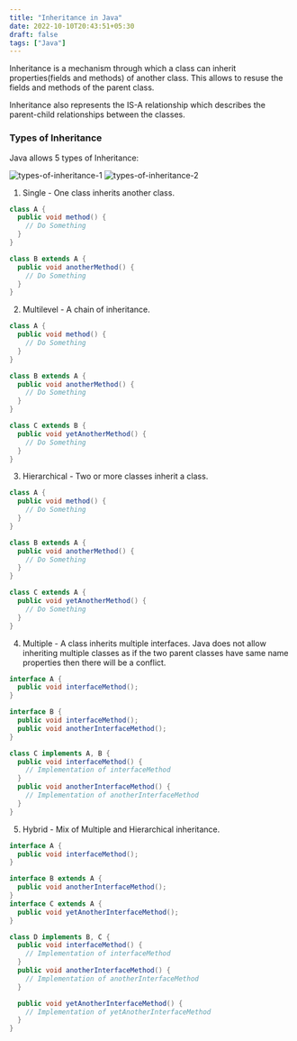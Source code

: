 ```yaml
---
title: "Inheritance in Java"
date: 2022-10-10T20:43:51+05:30
draft: false
tags: ["Java"]
---
```


Inheritance is a mechanism through which a class can inherit properties(fields and methods) of another class. This allows to resuse the fields and methods of the parent class.

Inheritance also represents the IS-A relationship which describes the parent-child relationships between the classes.

### Types of Inheritance

Java allows 5 types of Inheritance:

![types-of-inheritance-1](/java/inheritance-in-java/types-of-inheritance-1.png)
![types-of-inheritance-2](/java/inheritance-in-java/types-of-inheritance-2.png)

1. Single - One class inherits another class.
```java
class A {
  public void method() {
    // Do Something
  }
}

class B extends A {
  public void anotherMethod() {
    // Do Something
  }
}
```

2. Multilevel - A chain of inheritance.
```java
class A {
  public void method() {
    // Do Something
  }
}

class B extends A {
  public void anotherMethod() {
    // Do Something
  }
}

class C extends B {
  public void yetAnotherMethod() {
    // Do Something
  }
}
```
3. Hierarchical - Two or more classes inherit a class.
```java
class A {
  public void method() {
    // Do Something
  }
}

class B extends A {
  public void anotherMethod() {
    // Do Something
  }
}

class C extends A {
  public void yetAnotherMethod() {
    // Do Something
  }
}
```
4. Multiple - A class inherits multiple interfaces. Java does not allow inheriting multiple classes as if the two parent classes have same name properties then there will be a conflict.
```java
interface A {
  public void interfaceMethod();
}

interface B {
  public void interfaceMethod();
  public void anotherInterfaceMethod();
}

class C implements A, B {
  public void interfaceMethod() {
    // Implementation of interfaceMethod
  }
  public void anotherInterfaceMethod() {
    // Implementation of anotherInterfaceMethod
  }
}
```
5. Hybrid - Mix of Multiple and Hierarchical inheritance.
```java
interface A {
  public void interfaceMethod();
}

interface B extends A {
  public void anotherInterfaceMethod();
}
interface C extends A {
  public void yetAnotherInterfaceMethod();
}

class D implements B, C {
  public void interfaceMethod() {
    // Implementation of interfaceMethod
  }
  public void anotherInterfaceMethod() {
    // Implementation of anotherInterfaceMethod
  }

  public void yetAnotherInterfaceMethod() {
    // Implementation of yetAnotherInterfaceMethod
  }
}
```
